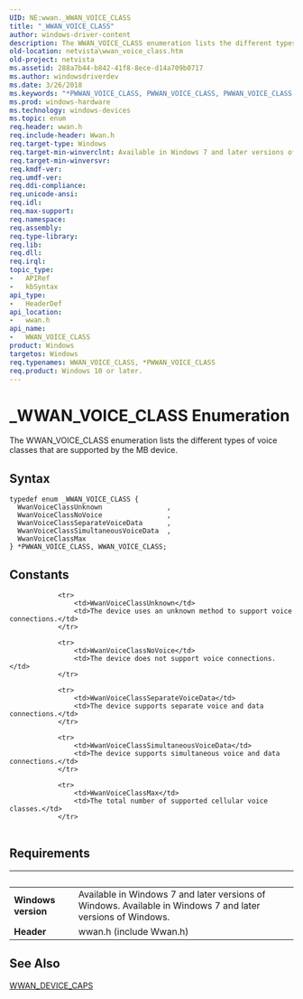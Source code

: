 ```yaml
---
UID: NE:wwan._WWAN_VOICE_CLASS
title: "_WWAN_VOICE_CLASS"
author: windows-driver-content
description: The WWAN_VOICE_CLASS enumeration lists the different types of voice classes that are supported by the MB device.
old-location: netvista\wwan_voice_class.htm
old-project: netvista
ms.assetid: 288a7b44-b842-41f8-8ece-d14a709b0717
ms.author: windowsdriverdev
ms.date: 3/26/2018
ms.keywords: "*PWWAN_VOICE_CLASS, PWWAN_VOICE_CLASS, PWWAN_VOICE_CLASS enumeration pointer [Network Drivers Starting with Windows Vista], WWAN_VOICE_CLASS, WWAN_VOICE_CLASS enumeration [Network Drivers Starting with Windows Vista], WwanRef_13e9339b-e11b-416b-8335-51c950049c6e.xml, WwanVoiceClassMax, WwanVoiceClassNoVoice, WwanVoiceClassSeparateVoiceData, WwanVoiceClassSimultaneousVoiceData, WwanVoiceClassUnknown, _WWAN_VOICE_CLASS, netvista.wwan_voice_class, wwan/PWWAN_VOICE_CLASS, wwan/WWAN_VOICE_CLASS, wwan/WwanVoiceClassMax, wwan/WwanVoiceClassNoVoice, wwan/WwanVoiceClassSeparateVoiceData, wwan/WwanVoiceClassSimultaneousVoiceData, wwan/WwanVoiceClassUnknown"
ms.prod: windows-hardware
ms.technology: windows-devices
ms.topic: enum
req.header: wwan.h
req.include-header: Wwan.h
req.target-type: Windows
req.target-min-winverclnt: Available in Windows 7 and later versions of Windows.
req.target-min-winversvr: 
req.kmdf-ver: 
req.umdf-ver: 
req.ddi-compliance: 
req.unicode-ansi: 
req.idl: 
req.max-support: 
req.namespace: 
req.assembly: 
req.type-library: 
req.lib: 
req.dll: 
req.irql: 
topic_type:
-	APIRef
-	kbSyntax
api_type:
-	HeaderDef
api_location:
-	wwan.h
api_name:
-	WWAN_VOICE_CLASS
product: Windows
targetos: Windows
req.typenames: WWAN_VOICE_CLASS, *PWWAN_VOICE_CLASS
req.product: Windows 10 or later.
---
```


# _WWAN_VOICE_CLASS Enumeration
The WWAN_VOICE_CLASS enumeration lists the different types of voice classes that are supported by the
  MB device.

## Syntax
```
typedef enum _WWAN_VOICE_CLASS {
  WwanVoiceClassUnknown                ,
  WwanVoiceClassNoVoice                ,
  WwanVoiceClassSeparateVoiceData      ,
  WwanVoiceClassSimultaneousVoiceData  ,
  WwanVoiceClassMax
} *PWWAN_VOICE_CLASS, WWAN_VOICE_CLASS;
```

## Constants

<table>
            
                <tr>
                    <td>WwanVoiceClassUnknown</td>
                    <td>The device uses an unknown method to support voice connections.</td>
                </tr>
            
                <tr>
                    <td>WwanVoiceClassNoVoice</td>
                    <td>The device does not support voice connections.</td>
                </tr>
            
                <tr>
                    <td>WwanVoiceClassSeparateVoiceData</td>
                    <td>The device supports separate voice and data connections.</td>
                </tr>
            
                <tr>
                    <td>WwanVoiceClassSimultaneousVoiceData</td>
                    <td>The device supports simultaneous voice and data connections.</td>
                </tr>
            
                <tr>
                    <td>WwanVoiceClassMax</td>
                    <td>The total number of supported cellular voice classes.</td>
                </tr>
</table>


## Requirements
| &nbsp; | &nbsp; |
| ---- |:---- |
| **Windows version** | Available in Windows 7 and later versions of Windows. Available in Windows 7 and later versions of Windows. |
| **Header** | wwan.h (include Wwan.h) |

## See Also

<a href="https://msdn.microsoft.com/library/windows/hardware/ff571204">WWAN_DEVICE_CAPS</a>